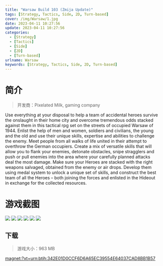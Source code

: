 ```yaml
---
title: "Warsaw Build 103 (Zmija Update)"
tags: [Strategy, Tactics, Side, 2D, Turn-based]
cover: /img/Warsaw/1.jpg
date: 2023-04-11 10:27:56
update: 2023-04-11 10:27:56
categories: 
  - [Strategy]
  - [Tactics]
  - [Side]
  - [2D]
  - [Turn-based]
urlname: Warsaw
keywords: [Strategy, Tactics, Side, 2D, Turn-based]
---
```

# 简介

> 开发商：Pixelated Milk, gaming company

Use everything at your disposal to help a team of accidental heroes survive the onslaught in their home city and overcome tremendous odds stacked against them in this tactical rpg set on the streets of occupied Warsaw of 1944.
Enlist the help of men and women, soldiers and civilians, the young and the old and use their unique skills, expertise and abilities to challenge the enemy. Meet people from all walks of life united in their attempt to overthrow the German occupiers.
Create a mix of versatile skills that will allow you to flank your enemies, detonate obstacles, snipe stragglers and push or pull enemies into the area where your carefully planned attacks deal the most damage.
Make sure your Heroes are stacked with the right weapons salvaged, obtained from the enemy or air drops. Develop them using medal system to unlock a unique set of skills, and construct the best team of all the Heroes – both joining the forces and enlisted in the Hideout in exchange for the collected resources.

# 游戏截图

![](/img/Warsaw/2.jpg)
![](/img/Warsaw/3.jpg)
![](/img/Warsaw/4.jpg)
![](/img/Warsaw/5.jpg)
![](/img/Warsaw/6.jpg)
![](/img/Warsaw/7.jpg)


## 下载

> 游戏大小：963 MB

[magnet:?xt=urn:btih:342E01D0CCF6D6A65EC39554E64037CAD8BB1B57](magnet:?xt=urn:btih:342E01D0CCF6D6A65EC39554E64037CAD8BB1B57)